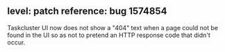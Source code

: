 level: patch
reference: bug 1574854
---
Taskcluster UI now does not show a "404" text when a page could not be found in the UI so as not to pretend an HTTP response code that didn't occur.
